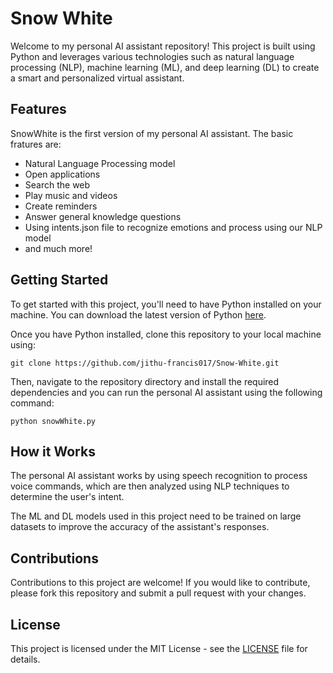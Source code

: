 

# Snow White

Welcome to my personal AI assistant repository! This project is built using Python and leverages various technologies such as natural language processing (NLP), machine learning (ML), and deep learning (DL) to create a smart and personalized virtual assistant.

## Features

SnowWhite is the first version of my personal AI assistant. The basic fratures are:

- Natural Language Processing model
- Open applications
- Search the web
- Play music and videos
- Create reminders
- Answer general knowledge questions
- Using intents.json file to recognize emotions and process using our NLP model
- and much more!

## Getting Started

To get started with this project, you'll need to have Python installed on your machine. You can download the latest version of Python [here](https://www.python.org/downloads/).

Once you have Python installed, clone this repository to your local machine using:

```
git clone https://github.com/jithu-francis017/Snow-White.git
```

Then, navigate to the repository directory and install the required dependencies and you can run the personal AI assistant using the following command: 

```
python snowWhite.py
```

## How it Works

The personal AI assistant works by using speech recognition to process voice commands, which are then analyzed using NLP techniques to determine the user's intent.

The ML and DL models used in this project need to be trained on large datasets to improve the accuracy of the assistant's responses.

## Contributions

Contributions to this project are welcome! If you would like to contribute, please fork this repository and submit a pull request with your changes.

## License

This project is licensed under the MIT License - see the [LICENSE](LICENSE) file for details.
